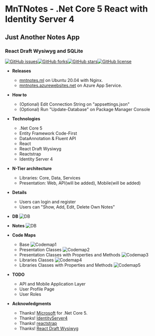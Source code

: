 # MnTNotes - .Net Core 5 React with Identity Server 4
## Just Another Notes App
### React Draft Wysiwyg and SQLite

[![GitHub issues](https://img.shields.io/github/issues/MnTNotes/MnTNotes)](https://github.com/MnTNotes/MnTNotes/issues)[![GitHub forks](https://img.shields.io/github/forks/MnTNotes/MnTNotes)](https://github.com/MnTNotes/MnTNotes/network)[![GitHub stars](https://img.shields.io/github/stars/MnTNotes/MnTNotes)](https://github.com/MnTNotes/MnTNotes/stargazers)[![GitHub license](https://img.shields.io/github/license/MnTNotes/MnTNotes)](https://github.com/MnTNotes/MnTNotes/blob/main/LICENSE)

- **Releases**
	- [mntnotes.ml](https://mntnotes.ml/) on Ubuntu 20.04 with Nginx.
    - [mntnotes.azurewebsites.net](https://mntnotes.azurewebsites.net/) on Azure App Service.

- **How to**
    - (Optional) Edit Connection String on "appsettings.json"
    - (Optional) Run "Update-Database" on Package Manager Console

- **Technologies** 
	- .Net Core 5
	- Entity Framework Code-First
	- DataAnnotation & Fluent API
	- React
	- React Draft Wysiwyg
	- Reactstrap
	- Identity Server 4

- **N-Tier architecture**
    - Libraries: Core, Data, Services
    - Presentation: Web, API(will be added), Mobile(will be added)

- **Details**
    - Users can login and register
	- Users can "Show, Add, Edit, Delete Own Notes"

- **DB**
![DB](/images/0DBDiagram.png)

- **Notes**
![DB](/images/1Notes.png)

- **Code Maps**
    - Base
    ![Codemap1](/images/2CodeMap1.png)
    - Presentation Classes
    ![Codemap2](/images/2CodeMap2.png)
    - Presentation Classes with Properties and Methods
    ![Codemap3](/images/2CodeMap3.png)
    - Libraries Classes
    ![Codemap4](/images/2CodeMap4.png)
    - Libraries Classes with Properties and Methods
    ![Codemap5](/images/2CodeMap5.png)

- **TODO**
	- API and Mobile Application Layer
	- User Profile Page
	- User Roles

- **Acknowledgments**
	- Thanks! [Microsoft](https://github.com/dotnet/core) for .Net Core 5.
	- Thanks! [IdentityServer4](https://identityserver4.readthedocs.io/)
	- Thanks! [reactstrap](https://reactstrap.github.io/)
	- Thanks! [React Draft Wysiwyg](https://github.com/jpuri/react-draft-wysiwyg)
	